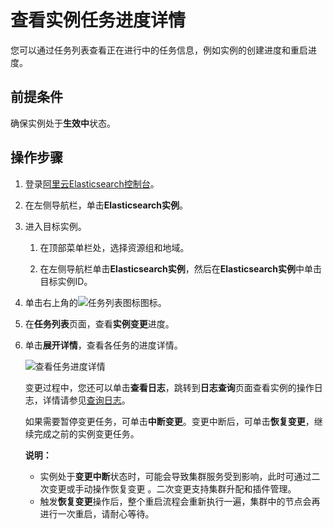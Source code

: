 # 查看实例任务进度详情

您可以通过任务列表查看正在进行中的任务信息，例如实例的创建进度和重启进度。

## 前提条件

确保实例处于**生效中**状态。

## 操作步骤

1.  登录[阿里云Elasticsearch控制台](https://elasticsearch.console.aliyun.com/#/home)。

2.  在左侧导航栏，单击**Elasticsearch实例**。

3.  进入目标实例。

    1.  在顶部菜单栏处，选择资源组和地域。

    2.  在左侧导航栏单击**Elasticsearch实例**，然后在**Elasticsearch实例**中单击目标实例ID。

4.  单击右上角的![任务列表图标](https://static-aliyun-doc.oss-accelerate.aliyuncs.com/assets/img/zh-CN/4187659951/p59966.png)图标。

5.  在**任务列表**页面，查看**实例变更**进度。

6.  单击**展开详情**，查看各任务的进度详情。

    ![查看任务进度详情](https://static-aliyun-doc.oss-accelerate.aliyuncs.com/assets/img/zh-CN/4187659951/p59968.png)

    变更过程中，您还可以单击**查看日志**，跳转到**日志查询**页面查看实例的操作日志，详情请参见[查询日志](/cn.zh-CN/Elasticsearch/查询日志.md)。

    如果需要暂停变更任务，可单击**中断变更**。变更中断后，可单击**恢复变更**，继续完成之前的实例变更任务。

    **说明：**

    -   实例处于**变更中断**状态时，可能会导致集群服务受到影响，此时可通过二次变更或手动操作恢复变更 。二次变更支持集群升配和插件管理。
    -   触发**恢复变更**操作后，整个重启流程会重新执行一遍，集群中的节点会再进行一次重启，请耐心等待。

